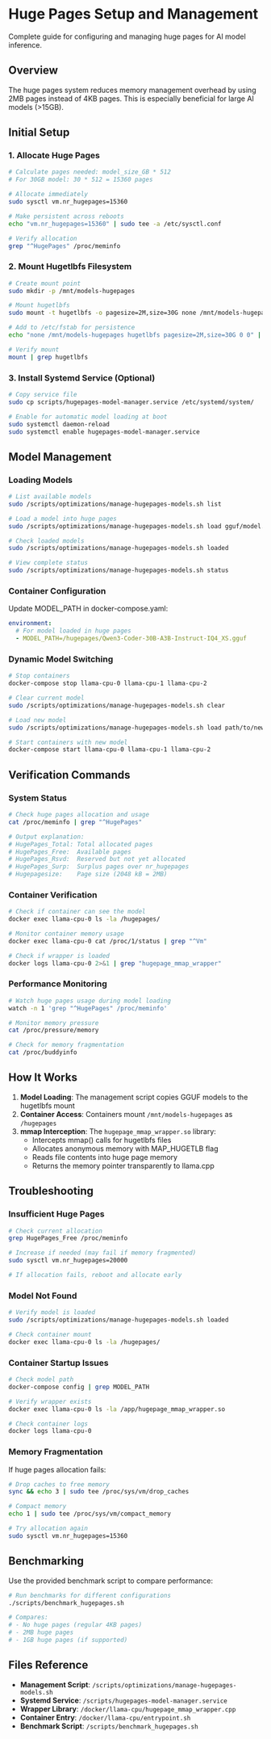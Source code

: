 # Huge Pages Setup and Management

Complete guide for configuring and managing huge pages for AI model inference.

## Overview

The huge pages system reduces memory management overhead by using 2MB pages instead of 4KB pages. This is especially beneficial for large AI models (>15GB).

## Initial Setup

### 1. Allocate Huge Pages

```bash
# Calculate pages needed: model_size_GB * 512
# For 30GB model: 30 * 512 = 15360 pages

# Allocate immediately
sudo sysctl vm.nr_hugepages=15360

# Make persistent across reboots
echo "vm.nr_hugepages=15360" | sudo tee -a /etc/sysctl.conf

# Verify allocation
grep "^HugePages" /proc/meminfo
```

### 2. Mount Hugetlbfs Filesystem

```bash
# Create mount point
sudo mkdir -p /mnt/models-hugepages

# Mount hugetlbfs
sudo mount -t hugetlbfs -o pagesize=2M,size=30G none /mnt/models-hugepages

# Add to /etc/fstab for persistence
echo "none /mnt/models-hugepages hugetlbfs pagesize=2M,size=30G 0 0" | sudo tee -a /etc/fstab

# Verify mount
mount | grep hugetlbfs
```

### 3. Install Systemd Service (Optional)

```bash
# Copy service file
sudo cp scripts/hugepages-model-manager.service /etc/systemd/system/

# Enable for automatic model loading at boot
sudo systemctl daemon-reload
sudo systemctl enable hugepages-model-manager.service
```

## Model Management

### Loading Models

```bash
# List available models
sudo /scripts/optimizations/manage-hugepages-models.sh list

# Load a model into huge pages
sudo /scripts/optimizations/manage-hugepages-models.sh load gguf/model.gguf

# Check loaded models
sudo /scripts/optimizations/manage-hugepages-models.sh loaded

# View complete status
sudo /scripts/optimizations/manage-hugepages-models.sh status
```

### Container Configuration

Update MODEL_PATH in docker-compose.yaml:

```yaml
environment:
  # For model loaded in huge pages
  - MODEL_PATH=/hugepages/Qwen3-Coder-30B-A3B-Instruct-IQ4_XS.gguf
```

### Dynamic Model Switching

```bash
# Stop containers
docker-compose stop llama-cpu-0 llama-cpu-1 llama-cpu-2

# Clear current model
sudo /scripts/optimizations/manage-hugepages-models.sh clear

# Load new model
sudo /scripts/optimizations/manage-hugepages-models.sh load path/to/new-model.gguf

# Start containers with new model
docker-compose start llama-cpu-0 llama-cpu-1 llama-cpu-2
```

## Verification Commands

### System Status

```bash
# Check huge pages allocation and usage
cat /proc/meminfo | grep "^HugePages"

# Output explanation:
# HugePages_Total: Total allocated pages
# HugePages_Free:  Available pages
# HugePages_Rsvd:  Reserved but not yet allocated
# HugePages_Surp:  Surplus pages over nr_hugepages
# Hugepagesize:    Page size (2048 kB = 2MB)
```

### Container Verification

```bash
# Check if container can see the model
docker exec llama-cpu-0 ls -la /hugepages/

# Monitor container memory usage
docker exec llama-cpu-0 cat /proc/1/status | grep "^Vm"

# Check if wrapper is loaded
docker logs llama-cpu-0 2>&1 | grep "hugepage_mmap_wrapper"
```

### Performance Monitoring

```bash
# Watch huge pages usage during model loading
watch -n 1 'grep "^HugePages" /proc/meminfo'

# Monitor memory pressure
cat /proc/pressure/memory

# Check for memory fragmentation
cat /proc/buddyinfo
```

## How It Works

1. **Model Loading**: The management script copies GGUF models to the hugetlbfs mount
2. **Container Access**: Containers mount `/mnt/models-hugepages` as `/hugepages`
3. **mmap Interception**: The `hugepage_mmap_wrapper.so` library:
   - Intercepts mmap() calls for hugetlbfs files
   - Allocates anonymous memory with MAP_HUGETLB flag
   - Reads file contents into huge page memory
   - Returns the memory pointer transparently to llama.cpp

## Troubleshooting

### Insufficient Huge Pages

```bash
# Check current allocation
grep HugePages_Free /proc/meminfo

# Increase if needed (may fail if memory fragmented)
sudo sysctl vm.nr_hugepages=20000

# If allocation fails, reboot and allocate early
```

### Model Not Found

```bash
# Verify model is loaded
sudo /scripts/optimizations/manage-hugepages-models.sh loaded

# Check container mount
docker exec llama-cpu-0 ls -la /hugepages/
```

### Container Startup Issues

```bash
# Check model path
docker-compose config | grep MODEL_PATH

# Verify wrapper exists
docker exec llama-cpu-0 ls -la /app/hugepage_mmap_wrapper.so

# Check container logs
docker logs llama-cpu-0
```

### Memory Fragmentation

If huge pages allocation fails:

```bash
# Drop caches to free memory
sync && echo 3 | sudo tee /proc/sys/vm/drop_caches

# Compact memory
echo 1 | sudo tee /proc/sys/vm/compact_memory

# Try allocation again
sudo sysctl vm.nr_hugepages=15360
```

## Benchmarking

Use the provided benchmark script to compare performance:

```bash
# Run benchmarks for different configurations
./scripts/benchmark_hugepages.sh

# Compares:
# - No huge pages (regular 4KB pages)
# - 2MB huge pages
# - 1GB huge pages (if supported)
```

## Files Reference

- **Management Script**: `/scripts/optimizations/manage-hugepages-models.sh`
- **Systemd Service**: `/scripts/hugepages-model-manager.service`
- **Wrapper Library**: `/docker/llama-cpu/hugepage_mmap_wrapper.cpp`
- **Container Entry**: `/docker/llama-cpu/entrypoint.sh`
- **Benchmark Script**: `/scripts/benchmark_hugepages.sh`